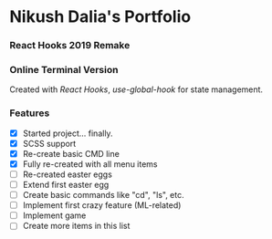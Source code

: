 # Nikush Dalia's Portfolio
### React Hooks 2019 Remake
### Online Terminal Version

Created with *React Hooks*, *use-global-hook* for state management.

### Features

- [x] Started project... finally.
- [x] SCSS support
- [x] Re-create basic CMD line
- [x] Fully re-created with all menu items
- [ ] Re-created easter eggs
- [ ] Extend first easter egg
- [ ] Create basic commands like "cd", "ls", etc.
- [ ] Implement first crazy feature (ML-related)
- [ ] Implement game
- [ ] Create more items in this list

